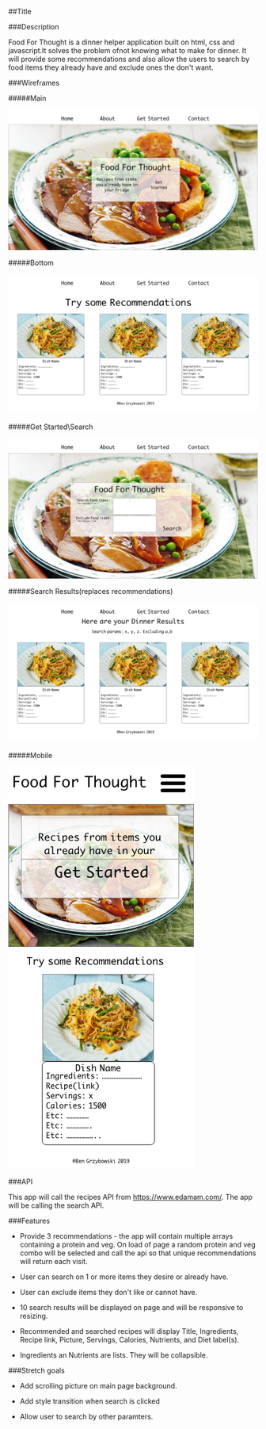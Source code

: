 
##Title

###Description

Food For Thought is a dinner helper application built on html, css and javascript.It solves the problem ofnot knowing what to make for dinner. It will provide some recommendations and also allow the users to search by food items they already have and exclude ones the don't want.

###Wireframes

#####Main

![](pagetop.png)

#####Bottom

![](pagebottom.png)

#####Get Started\Search

![](search.png)

#####Search Results(replaces recommendations)

![](results.png)

#####Mobile

![](mobile.png)

###API

This app will call the recipes API from https://www.edamam.com/. The app will be calling the search API.

###Features

* Provide 3 recommendations - the app will contain multiple arrays containing a protein and veg. On load of page a random protein and veg combo will be selected and call the api so that unique recommendations will return each visit. 

* User can search on 1 or more items they desire or already have.

* User can exclude items they don't like or cannot have.

* 10 search results will be displayed on page and will be responsive to resizing.

* Recommended and searched recipes will display Title, Ingredients, Recipe link, Picture, Servings, Calories, Nutrients, and Diet label(s).

* Ingredients an Nutrients are lists. They will be collapsible.

###Stretch goals

* Add scrolling picture on main page background.

* Add style transition when search is clicked

* Allow user to search by other paramters.